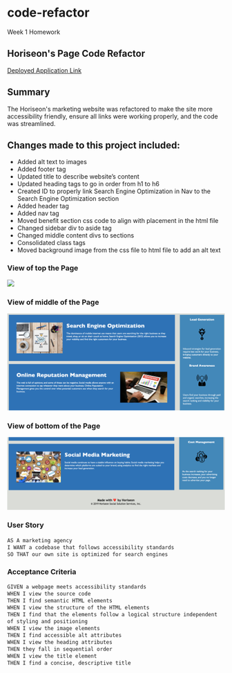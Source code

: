 # code-refactor

Week 1 Homework
## Horiseon's Page Code Refactor

[Deployed Application Link](https://melaniede.github.io/code-refactor/)

## Summary
The Horiseon's marketing website was refactored to make the site more accessibility friendly, ensure all links were working properly, and the code was streamlined.

## Changes made to this project included:
- Added alt text to images 
- Added footer tag
- Updated title to describe website’s content
- Updated heading tags to go in order from h1 to h6
- Created ID to properly link Search Engine Optimization in Nav to the Search Engine Optimization section
- Added header tag
- Added nav tag
- Moved benefit section css code to align with placement in the html file 
- Changed sidebar div to aside tag
- Changed middle content divs to sections
- Consolidated class tags
- Moved background image from the css file to html file to add an alt text


### View of top the Page
<img src="assets/images/CodeRefactorHeader.png" width = "550">

### View of middle of the Page
<img src="assets/images/CodeRefactorMiddle.png" width = "550">

### View of bottom of the Page
<img src="assets/images/CodeRefactorFooter.png" width = "550">



### User Story
```
AS A marketing agency
I WANT a codebase that follows accessibility standards
SO THAT our own site is optimized for search engines
```
### Acceptance Criteria
```
GIVEN a webpage meets accessibility standards
WHEN I view the source code
THEN I find semantic HTML elements
WHEN I view the structure of the HTML elements
THEN I find that the elements follow a logical structure independent of styling and positioning
WHEN I view the image elements
THEN I find accessible alt attributes
WHEN I view the heading attributes
THEN they fall in sequential order
WHEN I view the title element
THEN I find a concise, descriptive title
```
